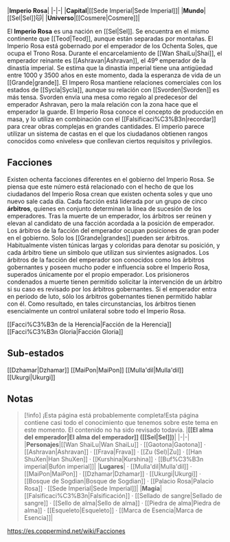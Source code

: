 

|**Imperio Rosa**|
|-|-|
|**Capital**|[[Sede Imperial\|Sede Imperial]]|
|**Mundo**|[[Sel\|Sel]]🐱︎|
|**Universo**|[[Cosmere\|Cosmere]]|

El **Imperio Rosa** es una nación en [[Sel\|Sel]]. Se encuentra en el mismo continente que [[Teod\|Teod]], aunque están separadas por montañas. El Imperio Rosa está gobernado por el emperador de los Ochenta Soles, que ocupa el Trono Rosa. Durante el encarcelamiento de [[Wan ShaiLu\|Shai]], el emperador reinante es [[Ashravan\|Ashravan]], el 49º emperador de la dinastía imperial. Se estima que la dinastía imperial tiene una antigüedad entre 1000 y 3500 años en este momento, dada la esperanza de vida de un [[Grande\|grande]].
El Impero Rosa mantiene relaciones comerciales con los estados de [[Sycla\|Sycla]], aunque su relación con [[Svorden\|Svorden]] es más tensa. Svorden envía una mesa como regalo al predecesor del emperador Ashravan, pero la mala relación con la zona hace que el emperador la guarde.
El Imperio Rosa conoce el concepto de producción en masa, y lo utiliza en combinación con el [[Falsificaci%C3%B3n\|recordar]] para crear obras complejas en grandes cantidades.
El imperio parece utilizar un sistema de castas en el que los ciudadanos obtienen rangos conocidos como «niveles» que conllevan ciertos requisitos y privilegios.

## Facciones
Existen ochenta facciones diferentes en el gobierno del Imperio Rosa. Se piensa que este número está relacionado con el hecho de que los ciudadanos del Imperio Rosa crean que existen ochenta soles y que uno nuevo sale cada día. Cada facción está liderada por un grupo de cinco **árbitros**, quienes en conjunto determinan la línea de sucesión de los emperadores. Tras la muerte de un emperador, los árbitros ser reúnen y elevan al candidato de una facción acordada a la posición de emperador. Los árbitros de la facción del emperador ocupan posiciones de gran poder en el gobierno. Solo los [[Grande\|grandes]] pueden ser árbitros. Habitualmente visten túnicas largas y coloridas para denotar su posición, y cada árbitro tiene un símbolo que utilizan sus sirvientes asignados. Los árbitros de la facción del emperador son conocidos como los árbitros gobernantes y poseen mucho poder e influencia sobre el Imperio Rosa, superados únicamente por el propio emperador. Los prisioneros condenados a muerte tienen permitido solicitar la intervención de un árbitro si su caso es revisado por los árbitros gobernantes. Si el emperador entra en periodo de luto, sólo los árbitros gobernantes tienen permitido hablar con él. Como resultado, en tales circunstancias, los árbitros tienen esencialmente un control unilateral sobre todo el Imperio Rosa.

[[Facci%C3%B3n de la Herencia\|Facción de la Herencia]]
[[Facci%C3%B3n Gloria\|Facción Gloria]]
## Sub-estados
[[Dzhamar\|Dzhamar]]
[[MaiPon\|MaiPon]]
[[Mulla'dil\|Mulla'dil]]
[[Ukurgi\|Ukurgi]]
## Notas

> [!info] ¡Esta página está probablemente completa!Esta página contiene casi todo el conocimiento que tenemos sobre este tema en este momento.
El contenido no ha sido revisado todavía.
|**[[El alma del emperador\|El alma del emperador]] ([[Sel\|Sel]])**|
|-|-|
|**Personajes**|[[Wan ShaiLu\|Wan ShaiLu]] · [[Gaotona\|Gaotona]] · [[Ashravan\|Ashravan]] · [[Frava\|Frava]] · [[Zu (Sel)\|Zu]] · [[Han ShuXen\|Han ShuXen]] · [[Kurshina\|Kurshina]] · [[Buf%C3%B3n imperial\|Bufón imperial]]|
|**Lugares**| · [[Mulla'dil\|Mulla'dil]] · [[MaiPon\|MaiPon]] · [[Dzhamar\|Dzhamar]] · [[Ukurgi\|Ukurgi]] · [[Bosque de Sogdian\|Bosque de Sogdian]] · [[Palacio Rosa\|Palacio Rosa]] · [[Sede Imperial\|Sede Imperial]]|
|**Magia**|[[Falsificaci%C3%B3n\|Falsificación]] · [[Sellado de sangre\|Sellado de sangre]] · [[Sello de alma\|Sello de alma]] · [[Piedra de alma\|Piedra de alma]] · [[Esqueleto\|Esqueleto]] · [[Marca de Esencia\|Marca de Esencia]]|



https://es.coppermind.net/wiki/Facciones